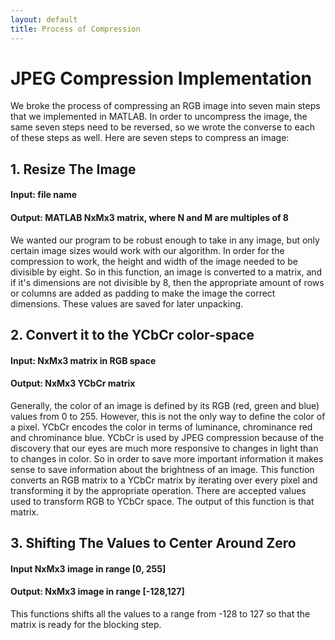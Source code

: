 ```yaml
---
layout: default
title: Process of Compression
---
```


# JPEG Compression Implementation

We broke the process of compressing an RGB image into seven main steps that we implemented in MATLAB. In order to uncompress the image, the same seven steps need to be reversed, so we wrote the converse to each of these steps as well. Here are seven steps to compress an image:

## 1. Resize The Image
#### Input: file name
#### Output: MATLAB NxMx3 matrix, where N and M are multiples of 8

We wanted our program to be robust enough to take in any image, but only certain image sizes would work with our algorithm. In order for the compression to work, the height and width of the image needed to be divisible by eight. So in this function, an image is converted to a matrix, and if it's dimensions are not divisible by 8, then the appropriate amount of rows or columns are added as padding to make the image the correct dimensions. These values are saved for later unpacking.

## 2. Convert it to the YCbCr color-space
#### Input: NxMx3 matrix in RGB space
#### Output: NxMx3 YCbCr matrix

Generally, the color of an image is defined by its RGB (red, green and blue) values from 0 to 255. However, this is not the only way to define the color of a pixel. YCbCr encodes the color in terms of luminance, chrominance red and chrominance blue. YCbCr is used by JPEG compression because of the discovery that our eyes are much more responsive to changes in light than to changes in color. So in order to save more important information it makes sense to save information about the brightness of an image.
This function converts an RGB matrix to a YCbCr matrix by iterating over every pixel and transforming it by the appropriate operation. There are accepted values used to transform RGB to YCbCr space. The output of this function is that matrix.

## 3.  Shifting The Values to Center Around Zero
#### Input NxMx3 image in range [0, 255]
#### Output: NxMx3 image in range [-128,127]

This functions shifts all the values to a range from -128 to 127 so that the matrix is ready for the blocking step.

